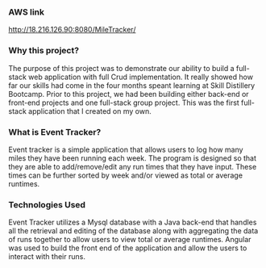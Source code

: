 ### AWS link
http://18.216.126.90:8080/MileTracker/

### Why this project?

The purpose of this project was to demonstrate our ability to build a full-stack web application with full Crud implementation. It really showed how far our skills had come in the four months speant learning at Skill Distillery Bootcamp. 
Prior to this project, we had been building either back-end or front-end projects and one full-stack group project. This was the first full-stack application that I created on my own.

### What is Event Tracker?

Event tracker is a simple application that allows users to log how many miles they have been running each week. The program is designed so that they are able to add/remove/edit any run times that they have input. These times can be further sorted by week and/or viewed as total or average runtimes.

### Technologies Used

Event Tracker utilizes a Mysql database with a Java back-end that handles all the retrieval and editing of the database along with aggregating the data of runs together to allow users to view total or average runtimes. Angular was used to build the front end of the application and allow the users to interact with their runs.

